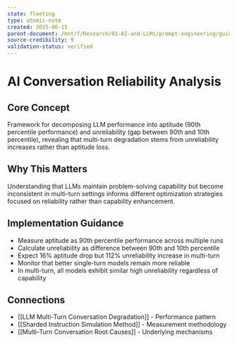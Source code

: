 ```yaml
---
state: fleeting
type: atomic-note
created: 2025-06-15
parent-document: /mnt/f/Research/01-AI-and-LLMs/prompt-engineering/guides/llms-get-lost-in-multi-turn-conversation.md
source-credibility: 9
validation-status: verified
---
```


# AI Conversation Reliability Analysis

## Core Concept
Framework for decomposing LLM performance into aptitude (90th percentile performance) and unreliability (gap between 90th and 10th percentile), revealing that multi-turn degradation stems from unreliability increases rather than aptitude loss.

## Why This Matters
Understanding that LLMs maintain problem-solving capability but become inconsistent in multi-turn settings informs different optimization strategies focused on reliability rather than capability enhancement.

## Implementation Guidance
- Measure aptitude as 90th percentile performance across multiple runs
- Calculate unreliability as difference between 90th and 10th percentile
- Expect 16% aptitude drop but 112% unreliability increase in multi-turn
- Monitor that better single-turn models remain more reliable
- In multi-turn, all models exhibit similar high unreliability regardless of capability

## Connections
- [[LLM Multi-Turn Conversation Degradation]] - Performance pattern
- [[Sharded Instruction Simulation Method]] - Measurement methodology
- [[Multi-Turn Conversation Root Causes]] - Underlying mechanisms
